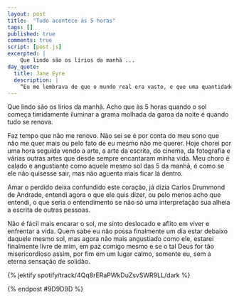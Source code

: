 ```yaml
---
layout: post
title:  "Tudo acontece às 5 horas"
tags: []
published: true
comments: true
script: [post.js]
excerpted: |
    Que lindo são os lírios da manhã ...
day_quote:
  title: Jane Eyre
  description: |
    “Eu me lembrava de que o mundo real era vasto, e que uma quantidade enorme de esperanças e medos, de sensações e emoções, estava à espera daqueles que ousassem sair por ele afora, buscando, em meio a seus perigos, o verdadeiro conhecimento do que é a vida.”
---
```


Que lindo são os lírios da manhã. Acho que às 5 horas quando o sol começa timidamente iluminar a grama molhada da garoa da noite é quando tudo se renova. 

Faz tempo que não me renovo. Não sei se é por conta do meu sono que não me quer mais ou pelo fato de eu mesmo não me querer. Hoje chorei por uma hora seguida vendo a arte, a arte da escrita, do cinema, da fotografia e várias outras artes que desde sempre encantaram minha vida. Meu choro é calado e angustiante como aquele mesmo sol das 5 da manhã, é como se ele não quisesse sair, mas não aguenta mais ficar lá dentro.

Amar o perdido deixa confundido este coração, já dizia Carlos Drummond de Andrade, entendi agora o que ele quis dizer, ou pelo menos acho que entendi, o que seria o entendimento se não só uma interpretação sua alheia a escrita de outras pessoas.

Não é fácil mais encarar o sol, me sinto deslocado e aflito em viver e enfrentar a vida. Quem sabe eu não possa finalmente um dia estar debaixo daquele mesmo sol, mas agora não mais angustiado como ele, estarei finalmente livre de mim, em paz comigo mesmo e se o tal Deus for tão misericordioso assim, por fim em um lugar calmo, somente eu, sem a eterna sensação de solidão.

{% jektify spotify/track/4Qq8rERaPWkDuZsvSWR9LL/dark %}

{% endpost #9D9D9D %}